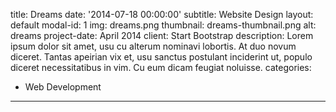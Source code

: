 title: Dreams
date: '2014-07-18 00:00:00'
subtitle: Website Design
layout: default
modal-id: 1
img: dreams.png
thumbnail: dreams-thumbnail.png
alt: dreams
project-date: April 2014
client: Start Bootstrap
description: Lorem ipsum dolor sit amet, usu cu alterum nominavi lobortis. At duo
  novum diceret. Tantas apeirian vix et, usu sanctus postulant inciderint ut, populo
  diceret necessitatibus in vim. Cu eum dicam feugiat noluisse.
categories:
- Web Development
---
